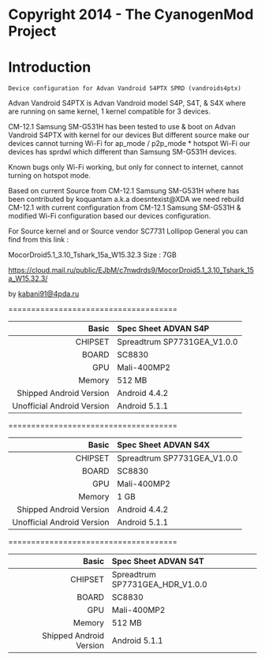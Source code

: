 Copyright 2014 - The CyanogenMod Project
===================================

# Introduction

	Device configuration for Advan Vandroid S4PTX SPRD (vandroids4ptx)

Advan Vandroid S4PTX is Advan Vandroid model S4P, S4T, & S4X 
where are running on same kernel, 1 kernel compatible for 3 devices.

CM-12.1 Samsung SM-G531H has been tested to use & boot on Advan Vandroid S4PTX with kernel for our devices
But different source make our devices cannot turning Wi-Fi for ap_mode / p2p_mode * hotspot Wi-Fi
our devices has sprdwl which different than Samsung SM-G531H devices.

Known bugs only
Wi-Fi working, but only for connect to internet, cannot turning on hotspot mode.

Based on current Source from CM-12.1 Samsung SM-G531H where has been contributed by koquantam a.k.a doesntexist@XDA
we need rebuild CM-12.1 with current configuration from CM-12.1 Samsung SM-G531H & modified Wi-Fi configuration based our devices configuration.

For Source kernel and or Source vendor SC7731 Lollipop General you can find from this link :

MocorDroid5.1_3.10_Tshark_15a_W15.32.3 
Size : 7GB

https://cloud.mail.ru/public/EJbM/c7nwdrds9/MocorDroid5.1_3.10_Tshark_15a_W15.32.3/

by kabani91@4pda.ru


=====================================

Basic   | Spec Sheet ADVAN S4P
-------:|:-------------------------
CHIPSET | Spreadtrum SP7731GEA_V1.0.0
BOARD   | SC8830
GPU     | Mali-400MP2
Memory  | 512 MB
Shipped Android Version | Android 4.4.2
Unofficial Android Version | Android 5.1.1

=====================================

Basic   | Spec Sheet ADVAN S4X
-------:|:-------------------------
CHIPSET | Spreadtrum SP7731GEA_V1.0.0
BOARD   | SC8830
GPU     | Mali-400MP2
Memory  | 1 GB
Shipped Android Version | Android 4.4.2
Unofficial Android Version | Android 5.1.1

=====================================

Basic   | Spec Sheet ADVAN S4T
-------:|:-------------------------
CHIPSET | Spreadtrum SP7731GEA_HDR_V1.0.0
BOARD   | SC8830
GPU     | Mali-400MP2
Memory  | 512 MB
Shipped Android Version | Android 5.1.1


